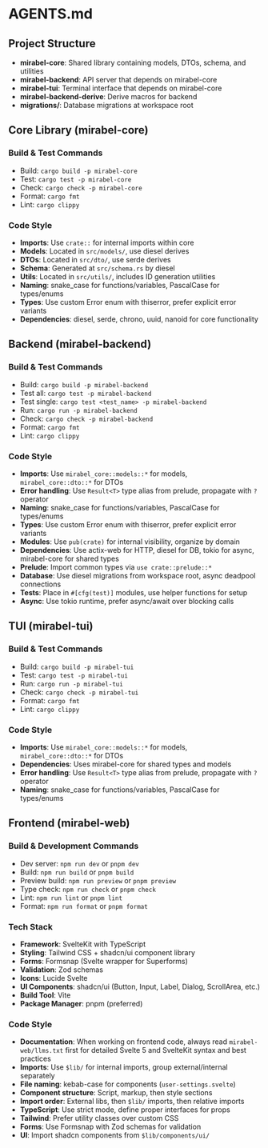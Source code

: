 # AGENTS.md

## Project Structure
- **mirabel-core**: Shared library containing models, DTOs, schema, and utilities
- **mirabel-backend**: API server that depends on mirabel-core
- **mirabel-tui**: Terminal interface that depends on mirabel-core
- **mirabel-backend-derive**: Derive macros for backend
- **migrations/**: Database migrations at workspace root

## Core Library (mirabel-core)

### Build & Test Commands
- Build: `cargo build -p mirabel-core`
- Test: `cargo test -p mirabel-core`
- Check: `cargo check -p mirabel-core`
- Format: `cargo fmt`
- Lint: `cargo clippy`

### Code Style
- **Imports**: Use `crate::` for internal imports within core
- **Models**: Located in `src/models/`, use diesel derives
- **DTOs**: Located in `src/dto/`, use serde derives
- **Schema**: Generated at `src/schema.rs` by diesel
- **Utils**: Located in `src/utils/`, includes ID generation utilities
- **Naming**: snake_case for functions/variables, PascalCase for types/enums
- **Types**: Use custom Error enum with thiserror, prefer explicit error variants
- **Dependencies**: diesel, serde, chrono, uuid, nanoid for core functionality

## Backend (mirabel-backend)

### Build & Test Commands
- Build: `cargo build -p mirabel-backend`
- Test all: `cargo test -p mirabel-backend`
- Test single: `cargo test <test_name> -p mirabel-backend`
- Run: `cargo run -p mirabel-backend`
- Check: `cargo check -p mirabel-backend`
- Format: `cargo fmt`
- Lint: `cargo clippy`

### Code Style
- **Imports**: Use `mirabel_core::models::*` for models, `mirabel_core::dto::*` for DTOs
- **Error handling**: Use `Result<T>` type alias from prelude, propagate with `?` operator
- **Naming**: snake_case for functions/variables, PascalCase for types/enums
- **Types**: Use custom Error enum with thiserror, prefer explicit error variants
- **Modules**: Use `pub(crate)` for internal visibility, organize by domain
- **Dependencies**: Use actix-web for HTTP, diesel for DB, tokio for async, mirabel-core for shared types
- **Prelude**: Import common types via `use crate::prelude::*`
- **Database**: Use diesel migrations from workspace root, async deadpool connections
- **Tests**: Place in `#[cfg(test)]` modules, use helper functions for setup
- **Async**: Use tokio runtime, prefer async/await over blocking calls

## TUI (mirabel-tui)

### Build & Test Commands
- Build: `cargo build -p mirabel-tui`
- Test: `cargo test -p mirabel-tui`
- Run: `cargo run -p mirabel-tui`
- Check: `cargo check -p mirabel-tui`
- Format: `cargo fmt`
- Lint: `cargo clippy`

### Code Style
- **Imports**: Use `mirabel_core::models::*` for models, `mirabel_core::dto::*` for DTOs
- **Dependencies**: Uses mirabel-core for shared types and models
- **Error handling**: Use `Result<T>` type alias from prelude, propagate with `?` operator
- **Naming**: snake_case for functions/variables, PascalCase for types/enums

## Frontend (mirabel-web)

### Build & Development Commands
- Dev server: `npm run dev` or `pnpm dev`
- Build: `npm run build` or `pnpm build`
- Preview build: `npm run preview` or `pnpm preview`
- Type check: `npm run check` or `pnpm check`
- Lint: `npm run lint` or `pnpm lint`
- Format: `npm run format` or `pnpm format`

### Tech Stack
- **Framework**: SvelteKit with TypeScript
- **Styling**: Tailwind CSS + shadcn/ui component library
- **Forms**: Formsnap (Svelte wrapper for Superforms)
- **Validation**: Zod schemas
- **Icons**: Lucide Svelte
- **UI Components**: shadcn/ui (Button, Input, Label, Dialog, ScrollArea, etc.)
- **Build Tool**: Vite
- **Package Manager**: pnpm (preferred)

### Code Style
- **Documentation**: When working on frontend code, always read `mirabel-web/llms.txt` first for detailed Svelte 5 and SvelteKit syntax and best practices
- **Imports**: Use `$lib/` for internal imports, group external/internal separately
- **File naming**: kebab-case for components (`user-settings.svelte`)
- **Component structure**: Script, markup, then style sections
- **Import order**: External libs, then `$lib/` imports, then relative imports
- **TypeScript**: Use strict mode, define proper interfaces for props
- **Tailwind**: Prefer utility classes over custom CSS
- **Forms**: Use Formsnap with Zod schemas for validation
- **UI**: Import shadcn components from `$lib/components/ui/`
